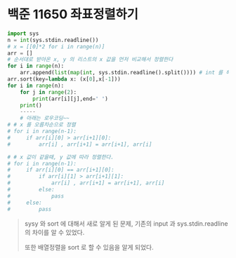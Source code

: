 # 백준 11650 좌표정렬하기

```python
import sys
n = int(sys.stdin.readline())
# x = [[0]*2 for i in range(n)]
arr = []
# 순서대로 받아온 x, y 의 리스트의 x 값을 먼저 비교해서 정렬한다
for i in range(n):
    arr.append(list(map(int, sys.stdin.readline().split()))) # int 를 해 줘야 하는 이유는??
arr.sort(key=lambda x: (x[0],x[-1]))
for i in range(n):
    for j in range(2):
        print(arr[i][j],end=' ')
    print()
    -----
    # 아래는 로우코딩~~
# # x 를 오름차순으로 정렬
# for i in range(n-1):
#     if arr[i][0] > arr[i+1][0]:
#         arr[i] , arr[i+1] = arr[i+1], arr[i]

# # x 값이 같을때, y 값에 따라 정렬한다.
# for i in range(n-1):
#     if arr[i][0] == arr[i+1][0]:
#         if arr[i][1] > arr[i+1][1]:
#             arr[i] , arr[i+1] = arr[i+1], arr[i]
#         else:
#             pass
#     else:
#         pass

```

> sysy 와 sort 에 대해서 새로 알게 된 문제, 기존의 input 과 sys.stdin.readline 의 차이를 알 수 있었다.
>
> 또한 배열정렬을 sort 로 할 수 있음을 알게 되었다.